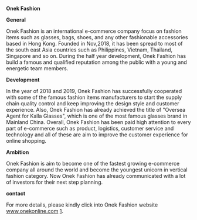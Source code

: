 **Onek Fashion**

**General**

Onek Fashion is an international e-commerce company focus on fashion items such as glasses, bags, shoes, and any other fashionable accessories based in Hong Kong. Founded in Nov,2018, it has been spread to most of the south east Asia countries such as Philippines, Vietnam, Thailand, Singapore and so on. During the half year development, Onek Fashion has build a famous and qualified reputation among the public with a young and energetic team members.

**Development**

In the year of 2018 and 2019, Onek Fashion has successfully cooperated with some of the famous fashion items manufacturers to start the supply chain quality control and keep improving the design style and customer experience. Also, Onek Fashion has already achieved the title of "Oversea Agent for Kalla Glasses", which is one of the most famous glasses brand in Mainland China. Overall, Onek Fashion has been paid high attention to every part of e-commerce such as product, logistics, customer service and technology and all of these are aim to improve the customer experience for online shopping.

**Ambition**

Onek Fashion is aim to become one of the fastest growing e-commerce company all around the world and become the youngest unicorn in vertical fashion category. Now Onek Fashion has already communicated with a lot of investors for their next step planning.

**contact**

For more details, please kindly click into Onek Fashion website www.onekonline.com [1](http://www.onekonline.com).